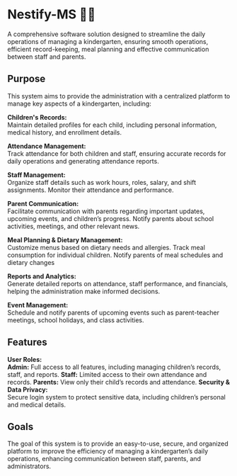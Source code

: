 
# Nestify-MS 🏫🌼 
A comprehensive software solution designed to streamline the daily operations of managing a kindergarten, ensuring smooth operations, efficient record-keeping, meal planning and effective communication between staff and parents.

## Purpose  
This system aims to provide the administration with a centralized platform to manage key aspects of a kindergarten, including:

**Children's Records:**  
Maintain detailed profiles for each child, including personal information, medical history, and enrollment details.

**Attendance Management:**  
Track attendance for both children and staff, ensuring accurate records for daily operations and generating attendance reports.

**Staff Management:**  
Organize staff details such as work hours, roles, salary, and shift assignments. Monitor their attendance and performance.

**Parent Communication:**  
Facilitate communication with parents regarding important updates, upcoming events, and children’s progress. Notify parents about school activities, meetings, and other relevant news.

**Meal Planning & Dietary Management:**  
Customize menus based on dietary needs and allergies. Track meal consumption for individual children. Notify parents of meal schedules and dietary changes

**Reports and Analytics:**  
Generate detailed reports on attendance, staff performance, and financials, helping the administration make informed decisions.

**Event Management:**  
Schedule and notify parents of upcoming events such as parent-teacher meetings, school holidays, and class activities.

## Features  
**User Roles:**  
**Admin:** Full access to all features, including managing children’s records, staff, and reports.
**Staff:** Limited access to their own attendance and records.
**Parents:** View only their child’s records and attendance.
**Security & Data Privacy:**  
Secure login system to protect sensitive data, including children’s personal and medical details.

## Goals  
The goal of this system is to provide an easy-to-use, secure, and organized platform to improve the efficiency of managing a kindergarten’s daily operations, enhancing communication between staff, parents, and administrators.
